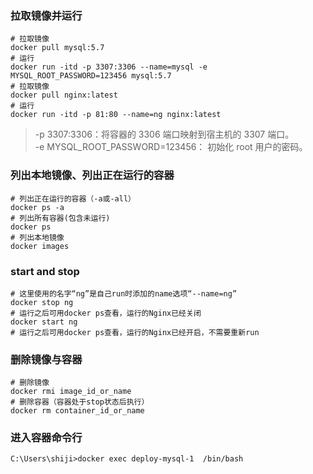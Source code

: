 

### 拉取镜像并运行
```shell
# 拉取镜像
docker pull mysql:5.7
# 运行
docker run -itd -p 3307:3306 --name=mysql -e MYSQL_ROOT_PASSWORD=123456 mysql:5.7
# 拉取镜像
docker pull nginx:latest
# 运行
docker run -itd -p 81:80 --name=ng nginx:latest
```
> -p 3307:3306：将容器的 3306 端口映射到宿主机的 3307 端口。  
> -e MYSQL_ROOT_PASSWORD=123456： 初始化 root 用户的密码。

### 列出本地镜像、列出正在运行的容器
```shell
# 列出正在运行的容器（-a或-all）
docker ps -a
# 列出所有容器(包含未运行)
docker ps
# 列出本地镜像
docker images
```
### start and stop
```shell
# 这里使用的名字“ng”是自己run时添加的name选项“--name=ng”
docker stop ng
# 运行之后可用docker ps查看，运行的Nginx已经关闭
docker start ng
# 运行之后可用docker ps查看，运行的Nginx已经开启，不需要重新run
```
### 删除镜像与容器
```shell
# 删除镜像
docker rmi image_id_or_name
# 删除容器（容器处于stop状态后执行）
docker rm container_id_or_name
```
### 进入容器命令行
```shell
C:\Users\shiji>docker exec deploy-mysql-1  /bin/bash
```


